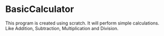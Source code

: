# BasicCalculator
This program is created using scratch. It will perform simple calculations. Like Addition, Subtraction, Multiplication and Division.
